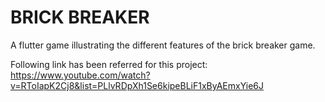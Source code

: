 # BRICK BREAKER

A flutter game illustrating the different features of the brick breaker game.

Following link has been referred for this project:
https://www.youtube.com/watch?v=RToIapK2Cj8&list=PLlvRDpXh1Se6kipeBLiF1xByAEmxYie6J